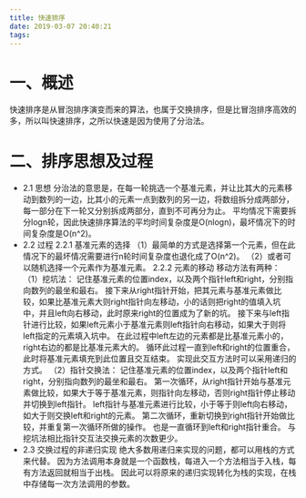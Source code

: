 ```yaml
---
title: 快速排序
date: 2019-03-07 20:40:21
tags:
---
```

# 一、概述
快速排序是从冒泡排序演变而来的算法，也属于交换排序，但是比冒泡排序高效的多，所以叫快速排序，之所以快速是因为使用了分治法。

# 二、排序思想及过程
* 2.1 思想
分治法的意思是，在每一轮挑选一个基准元素，并让比其大的元素移动到数列的一边，比其小的元素一点到数列的另一边，将数组拆分成两部分，每一部分在下一轮又分别拆成两部分，直到不可再分为止。
平均情况下需要拆分logn轮，因此快速排序算法的平均时间复杂度是O(nlogn)，最坏情况下的时间复杂度是O(n^2)。
* 2.2 过程
2.2.1 基准元素的选择
（1）最简单的方式是选择第一个元素，但在此情况下的最坏情况需要进行n轮时间复杂度也退化成了O(n^2)。
（2）或者可以随机选择一个元素作为基准元素。
2.2.2 元素的移动
移动方法有两种：
（1）挖坑法：
记住基准元素的位置index，以及两个指针left和right，分别指向数列的最坐和最右。
接下来从right指针开始，把其元素与基准元素做比较，如果比基准元素大则right指针向左移动，小的话则把right的值填入坑中，并且left向右移动，此时原来right的位置成为了新的坑。
接下来与left指针进行比较，如果left元素小于基准元素则left指针向右移动，如果大于则将left指定的元素填入坑中。
在此过程中left左边的元素都是比基准元素小的，right右边的都是比基准元素大的。
循环此过程一直到left和right的位置重合，此时将基准元素填充到此位置且交互结束。
实现此交互方法时可以采用递归的方式。
（2）指针交换法：
记住基准元素的位置index，以及两个指针left和right，分别指向数列的最坐和最右。
第一次循环，从right指针开始与基准元素做比较，如果大于等于基准元素，则指针向左移动，否则right指针停止移动并切换到left指针。
left指针与基准元素进行比较，小于等于则left向右移动，如大于则交换left和right的元素。
第二次循环，重新切换到right指针开始做比较，并重复第一次循环所做的操作。
也是一直循环到left和right指针重合。
与挖坑法相比指针交互法交换元素的次数更少。
* 2.3 交换过程的非递归实现
绝大多数用递归来实现的问题，都可以用栈的方式来代替。
因为方法调用本身就是一个函数栈，每进入一个方法相当于入栈，每有方法返回就相当于出栈。
因此可以将原来的递归实现转化为栈的实现，在栈中存储每一次方法调用的参数。